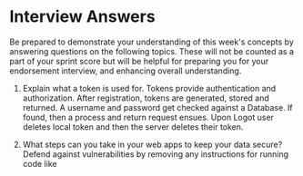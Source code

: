 # Interview Answers
Be prepared to demonstrate your understanding of this week's concepts by answering questions on the following topics. These will not be counted as a part of your sprint score but will be helpful for preparing you for your endorsement interview, and enhancing overall understanding.


1. Explain what a token is used for.
Tokens provide authentication and authorization. After registration, tokens are generated, stored and returned.  A username and password get checked against a Database. If found, then a process and return request ensues. Upon Logot user deletes local token and then the server deletes their token.

2. What steps can you take in your web apps to keep your data secure?
Defend against vulnerabilities by removing any instructions for running code like <script>, <object> or <embed>. Protect source code. Use snippet libraries like ES7 React, Redux, JS Snippets, etc. Install a visitor identification to block malicious traffic from getting to the internal program codes. They’ll bring additional security and keep your code bug free. Keep code DRY. Use comments to code only where necessary. Keep the creation of new components to a minimum. Keep all files relating to any one component in a single folder. 

3. Describe how web servers work.
Servers are responsible for processing and answering incoming requests.  A page on internet can be viewed, when the browser requests it from the web server and the web server responds with that page which is an example of Server Side Rendering. Some web servers will server Web Apps all at once which is called Client Side rendering. 


4. Which HTTP methods can be mapped to the CRUD acronym that we use when interfacing with APIs/Servers.
Create, read, update and delete or used as PUT, POST, GET, and DELETE.
